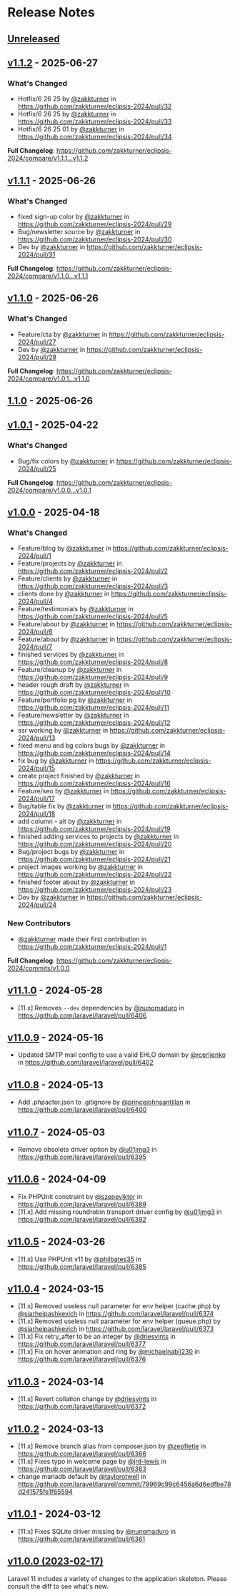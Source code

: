 # Release Notes

## [Unreleased](https://github.com/laravel/laravel/compare/v1.1.2...master)

## [v1.1.2](https://github.com/laravel/laravel/compare/v1.1.1...v1.1.2) - 2025-06-27

### What's Changed

* Hotfix/6 26 25 by [@zakkturner](https://github.com/zakkturner) in https://github.com/zakkturner/eclipsis-2024/pull/32
* Hotfix/6 26 25 by [@zakkturner](https://github.com/zakkturner) in https://github.com/zakkturner/eclipsis-2024/pull/33
* Hotfix/6 26 25 01 by [@zakkturner](https://github.com/zakkturner) in https://github.com/zakkturner/eclipsis-2024/pull/34

**Full Changelog**: https://github.com/zakkturner/eclipsis-2024/compare/v1.1.1...v1.1.2

## [v1.1.1](https://github.com/laravel/laravel/compare/v1.1.0...v1.1.1) - 2025-06-26

### What's Changed

* fixed sign-up color by [@zakkturner](https://github.com/zakkturner) in https://github.com/zakkturner/eclipsis-2024/pull/29
* Bug/newsletter source by [@zakkturner](https://github.com/zakkturner) in https://github.com/zakkturner/eclipsis-2024/pull/30
* Dev by [@zakkturner](https://github.com/zakkturner) in https://github.com/zakkturner/eclipsis-2024/pull/31

**Full Changelog**: https://github.com/zakkturner/eclipsis-2024/compare/v1.1.0...v1.1.1

## [v1.1.0](https://github.com/laravel/laravel/compare/1.1.0...v1.1.0) - 2025-06-26

### What's Changed

* Feature/cta by [@zakkturner](https://github.com/zakkturner) in https://github.com/zakkturner/eclipsis-2024/pull/27
* Dev by [@zakkturner](https://github.com/zakkturner) in https://github.com/zakkturner/eclipsis-2024/pull/28

**Full Changelog**: https://github.com/zakkturner/eclipsis-2024/compare/v1.0.1...v1.1.0

## [1.1.0](https://github.com/laravel/laravel/compare/v1.0.1...1.1.0) - 2025-06-26

## [v1.0.1](https://github.com/laravel/laravel/compare/v1.0.0...v1.0.1) - 2025-04-22

### What's Changed

* Bug/fix colors by [@zakkturner](https://github.com/zakkturner) in https://github.com/zakkturner/eclipsis-2024/pull/25

**Full Changelog**: https://github.com/zakkturner/eclipsis-2024/compare/v1.0.0...v1.0.1

## [v1.0.0](https://github.com/laravel/laravel/compare/v11.1.0...v1.0.0) - 2025-04-18

### What's Changed

* Feature/blog by [@zakkturner](https://github.com/zakkturner) in https://github.com/zakkturner/eclipsis-2024/pull/1
* Feature/projects by [@zakkturner](https://github.com/zakkturner) in https://github.com/zakkturner/eclipsis-2024/pull/2
* Feature/clients by [@zakkturner](https://github.com/zakkturner) in https://github.com/zakkturner/eclipsis-2024/pull/3
* clients done by [@zakkturner](https://github.com/zakkturner) in https://github.com/zakkturner/eclipsis-2024/pull/4
* Feature/testimonials by [@zakkturner](https://github.com/zakkturner) in https://github.com/zakkturner/eclipsis-2024/pull/5
* Feature/about by [@zakkturner](https://github.com/zakkturner) in https://github.com/zakkturner/eclipsis-2024/pull/6
* Feature/about by [@zakkturner](https://github.com/zakkturner) in https://github.com/zakkturner/eclipsis-2024/pull/7
* finished services by [@zakkturner](https://github.com/zakkturner) in https://github.com/zakkturner/eclipsis-2024/pull/8
* Feature/cleanup by [@zakkturner](https://github.com/zakkturner) in https://github.com/zakkturner/eclipsis-2024/pull/9
* header rough draft by [@zakkturner](https://github.com/zakkturner) in https://github.com/zakkturner/eclipsis-2024/pull/10
* Feature/portfolio pg by [@zakkturner](https://github.com/zakkturner) in https://github.com/zakkturner/eclipsis-2024/pull/11
* Feature/newsletter by [@zakkturner](https://github.com/zakkturner) in https://github.com/zakkturner/eclipsis-2024/pull/12
* ssr working by [@zakkturner](https://github.com/zakkturner) in https://github.com/zakkturner/eclipsis-2024/pull/13
* fixed menu and bg colors bugs by [@zakkturner](https://github.com/zakkturner) in https://github.com/zakkturner/eclipsis-2024/pull/14
* fix bug by [@zakkturner](https://github.com/zakkturner) in https://github.com/zakkturner/eclipsis-2024/pull/15
* create project finished by [@zakkturner](https://github.com/zakkturner) in https://github.com/zakkturner/eclipsis-2024/pull/16
* Feature/seo by [@zakkturner](https://github.com/zakkturner) in https://github.com/zakkturner/eclipsis-2024/pull/17
* Bug/table fix by [@zakkturner](https://github.com/zakkturner) in https://github.com/zakkturner/eclipsis-2024/pull/18
* add column - alt by [@zakkturner](https://github.com/zakkturner) in https://github.com/zakkturner/eclipsis-2024/pull/19
* finished adding services to projects by [@zakkturner](https://github.com/zakkturner) in https://github.com/zakkturner/eclipsis-2024/pull/20
* Bug/project bugs by [@zakkturner](https://github.com/zakkturner) in https://github.com/zakkturner/eclipsis-2024/pull/21
* project images working by [@zakkturner](https://github.com/zakkturner) in https://github.com/zakkturner/eclipsis-2024/pull/22
* finished footer about by [@zakkturner](https://github.com/zakkturner) in https://github.com/zakkturner/eclipsis-2024/pull/23
* Dev by [@zakkturner](https://github.com/zakkturner) in https://github.com/zakkturner/eclipsis-2024/pull/24

### New Contributors

* [@zakkturner](https://github.com/zakkturner) made their first contribution in https://github.com/zakkturner/eclipsis-2024/pull/1

**Full Changelog**: https://github.com/zakkturner/eclipsis-2024/commits/v1.0.0

## [v11.1.0](https://github.com/laravel/laravel/compare/v11.0.9...v11.1.0) - 2024-05-28

* [11.x] Removes `--dev` dependencies by [@nunomaduro](https://github.com/nunomaduro) in https://github.com/laravel/laravel/pull/6406

## [v11.0.9](https://github.com/laravel/laravel/compare/v11.0.8...v11.0.9) - 2024-05-16

* Updated SMTP mail config to use a valid EHLO domain by [@rcerljenko](https://github.com/rcerljenko) in https://github.com/laravel/laravel/pull/6402

## [v11.0.8](https://github.com/laravel/laravel/compare/v11.0.7...v11.0.8) - 2024-05-13

* Add .phpactor.json to .gitignore by [@princejohnsantillan](https://github.com/princejohnsantillan) in https://github.com/laravel/laravel/pull/6400

## [v11.0.7](https://github.com/laravel/laravel/compare/v11.0.6...v11.0.7) - 2024-05-03

* Remove obsolete driver option by [@u01jmg3](https://github.com/u01jmg3) in https://github.com/laravel/laravel/pull/6395

## [v11.0.6](https://github.com/laravel/laravel/compare/v11.0.5...v11.0.6) - 2024-04-09

* Fix PHPUnit constraint by [@szepeviktor](https://github.com/szepeviktor) in https://github.com/laravel/laravel/pull/6389
* [11.x] Add missing roundrobin transport driver config by [@u01jmg3](https://github.com/u01jmg3) in https://github.com/laravel/laravel/pull/6392

## [v11.0.5](https://github.com/laravel/laravel/compare/v11.0.4...v11.0.5) - 2024-03-26

* [11.x] Use PHPUnit v11 by [@philbates35](https://github.com/philbates35) in https://github.com/laravel/laravel/pull/6385

## [v11.0.4](https://github.com/laravel/laravel/compare/v11.0.3...v11.0.4) - 2024-03-15

* [11.x] Removed useless null parameter for env helper (cache.php) by [@siarheipashkevich](https://github.com/siarheipashkevich) in https://github.com/laravel/laravel/pull/6374
* [11.x] Removed useless null parameter for env helper (queue.php) by [@siarheipashkevich](https://github.com/siarheipashkevich) in https://github.com/laravel/laravel/pull/6373
* [11.x] Fix retry_after to be an integer by [@driesvints](https://github.com/driesvints) in https://github.com/laravel/laravel/pull/6377
* [11.x] Fix on hover animation and ring by [@michaelnabil230](https://github.com/michaelnabil230) in https://github.com/laravel/laravel/pull/6376

## [v11.0.3](https://github.com/laravel/laravel/compare/v11.0.2...v11.0.3) - 2024-03-14

* [11.x] Revert collation change by [@driesvints](https://github.com/driesvints) in https://github.com/laravel/laravel/pull/6372

## [v11.0.2](https://github.com/laravel/laravel/compare/v11.0.1...v11.0.2) - 2024-03-13

* [11.x] Remove branch alias from composer.json by [@zepfietje](https://github.com/zepfietje) in https://github.com/laravel/laravel/pull/6366
* [11.x] Fixes typo in welcome page by [@jrd-lewis](https://github.com/jrd-lewis) in https://github.com/laravel/laravel/pull/6363
* change mariadb default by [@taylorotwell](https://github.com/taylorotwell) in https://github.com/laravel/laravel/commit/79969c99c6456a6d6edfbe78d241575fe1f65594

## [v11.0.1](https://github.com/laravel/laravel/compare/v11.0.0...v11.0.1) - 2024-03-12

* [11.x] Fixes SQLite driver missing by [@nunomaduro](https://github.com/nunomaduro) in https://github.com/laravel/laravel/pull/6361

## [v11.0.0 (2023-02-17)](https://github.com/laravel/laravel/compare/v10.3.2...v11.0.0)

Laravel 11 includes a variety of changes to the application skeleton. Please consult the diff to see what's new.
